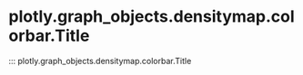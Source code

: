 # plotly.graph_objects.densitymap.colorbar.Title

::: plotly.graph_objects.densitymap.colorbar.Title
